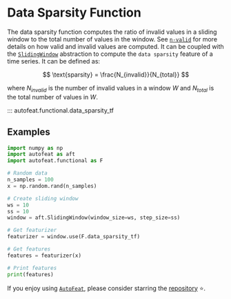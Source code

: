 # Data Sparsity Function

The data sparsity function computes the ratio of invalid values in a sliding window to the total number of values in the window. See [`n-valid`](n_valid.md) for more details on how valid and invalid values are computed. It can be coupled with the [`SlidingWindow`](../core/fixed_window.md) abstraction to compute the `data sparsity` feature of a time series. It can be defined as:

$$
\text{sparsity} = \frac{N_{invalid}}{N_{total}}
$$

where $N_{invalid}$ is the number of invalid values in a window $W$ and $N_{total}$ is the total number of values in $W$.


::: autofeat.functional.data_sparsity_tf
      

## Examples

```python
import numpy as np
import autofeat as aft
import autofeat.functional as F

# Random data
n_samples = 100
x = np.random.rand(n_samples)

# Create sliding window
ws = 10
ss = 10
window = aft.SlidingWindow(window_size=ws, step_size=ss)

# Get featurizer
featurizer = window.use(F.data_sparsity_tf)

# Get features
features = featurizer(x)

# Print features
print(features)
```

If you enjoy using [`AutoFeat`](../../index.md), please consider starring the [repository](https://github.com/autonlab/AutoFeat) ⭐️.